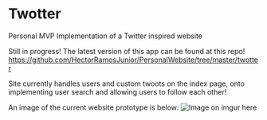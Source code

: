 # Twotter
Personal MVP Implementation of a Twitter inspired website

Still in progress! The latest version of this app can be found at this repo! https://github.com/HectorRamosJunior/PersonalWebsite/tree/master/twotter

Site currently handles users and custom twoots on the index page, onto implementing user search and allowing users to follow each other! 

An image of the current website prototype is below:
![Image on imgur here](http://i.imgur.com/ZvWIPFQ.png)
